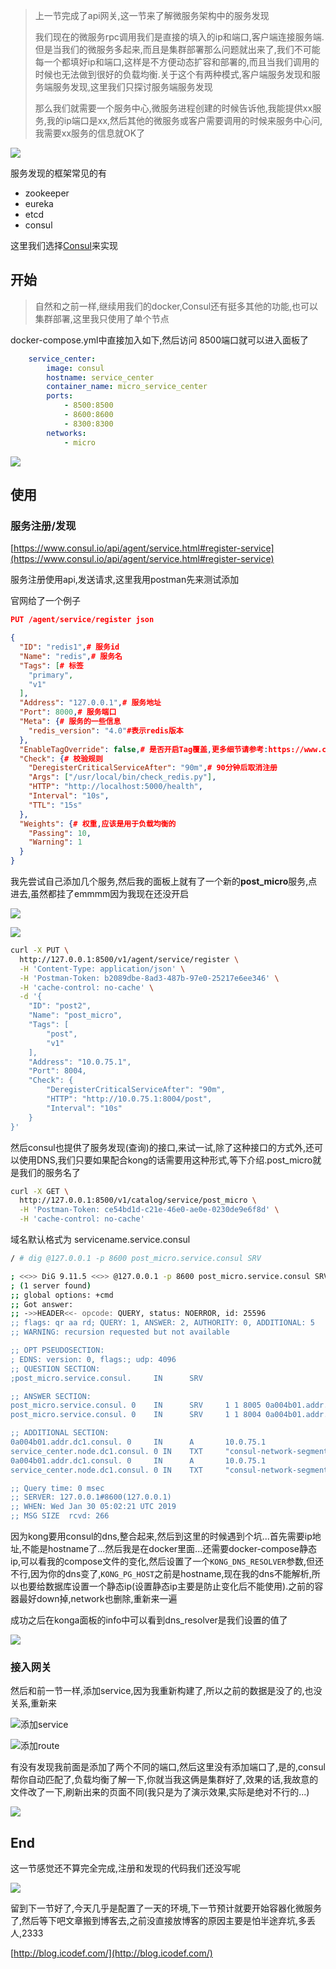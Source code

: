 > 上一节完成了api网关,这一节来了解微服务架构中的服务发现
> 
> 我们现在的微服务rpc调用我们是直接的填入的ip和端口,客户端连接服务端.但是当我们的微服务多起来,而且是集群部署那么问题就出来了,我们不可能每一个都填好ip和端口,这样是不方便动态扩容和部署的,而且当我们调用的时候也无法做到很好的负载均衡.关于这个有两种模式,客户端服务发现和服务端服务发现,这里我们只探讨服务端服务发现
> 
> 那么我们就需要一个服务中心,微服务进程创建的时候告诉他,我能提供xx服务,我的ip端口是xx,然后其他的微服务或客户需要调用的时候来服务中心问,我需要xx服务的信息就OK了

![](img/service_chart.png)

服务发现的框架常见的有
* zookeeper
* eureka
* etcd
* consul

这里我们选择[Consul](https://www.consul.io/)来实现

## 开始
> 自然和之前一样,继续用我们的docker,Consul还有挺多其他的功能,也可以集群部署,这里我只使用了单个节点

docker-compose.yml中直接加入如下,然后访问 8500端口就可以进入面板了
```yml
    service_center:
        image: consul
        hostname: service_center
        container_name: micro_service_center
        ports: 
            - 8500:8500
            - 8600:8600
            - 8300:8300
        networks: 
            - micro
```

![](img/service_consul.png)

## 使用

### 服务注册/发现
[https://www.consul.io/api/agent/service.html#register-service](https://www.consul.io/api/agent/service.html#register-service)

服务注册使用api,发送请求,这里我用postman先来测试添加

官网给了一个例子
```json
PUT /agent/service/register json

{
  "ID": "redis1",# 服务id
  "Name": "redis",# 服务名
  "Tags": [# 标签
    "primary",
    "v1"
  ],
  "Address": "127.0.0.1",# 服务地址
  "Port": 8000,# 服务端口
  "Meta": {# 服务的一些信息
    "redis_version": "4.0"#表示redis版本
  },
  "EnableTagOverride": false,# 是否开启Tag覆盖,更多细节请参考:https://www.consul.io/docs/agent/services.html#enable-tag-override-and-anti-entropy 我也看不太懂啊,hhh
  "Check": {# 校验规则
    "DeregisterCriticalServiceAfter": "90m",# 90分钟后取消注册
    "Args": ["/usr/local/bin/check_redis.py"],
    "HTTP": "http://localhost:5000/health",
    "Interval": "10s",
    "TTL": "15s"
  },
  "Weights": {# 权重,应该是用于负载均衡的
    "Passing": 10,
    "Warning": 1
  }
}
```
我先尝试自己添加几个服务,然后我的面板上就有了一个新的**post_micro**服务,点进去,虽然都挂了emmmm因为我现在还没开启

![](img/service_2.png)

![](img/service_3.png)

```sh
curl -X PUT \
  http://127.0.0.1:8500/v1/agent/service/register \
  -H 'Content-Type: application/json' \
  -H 'Postman-Token: b2089dbe-8ad3-487b-97e0-25217e6ee346' \
  -H 'cache-control: no-cache' \
  -d '{
    "ID": "post2",
    "Name": "post_micro",
    "Tags": [
        "post",
        "v1"
    ],
    "Address": "10.0.75.1",
    "Port": 8004,
    "Check": {
        "DeregisterCriticalServiceAfter": "90m",
        "HTTP": "http://10.0.75.1:8004/post",
        "Interval": "10s"
    }
}'
```

然后consul也提供了服务发现(查询)的接口,来试一试,除了这种接口的方式外,还可以使用DNS,我们只要如果配合kong的话需要用这种形式,等下介绍.post_micro就是我们的服务名了
```sh
curl -X GET \
  http://127.0.0.1:8500/v1/catalog/service/post_micro \
  -H 'Postman-Token: ce54bd1d-c21e-46e0-ae0e-0230de9e6f8d' \
  -H 'cache-control: no-cache'
```

域名默认格式为 servicename.service.consul
```sh
/ # dig @127.0.0.1 -p 8600 post_micro.service.consul SRV

; <<>> DiG 9.11.5 <<>> @127.0.0.1 -p 8600 post_micro.service.consul SRV
; (1 server found)
;; global options: +cmd
;; Got answer:
;; ->>HEADER<<- opcode: QUERY, status: NOERROR, id: 25596
;; flags: qr aa rd; QUERY: 1, ANSWER: 2, AUTHORITY: 0, ADDITIONAL: 5
;; WARNING: recursion requested but not available

;; OPT PSEUDOSECTION:
; EDNS: version: 0, flags:; udp: 4096
;; QUESTION SECTION:
;post_micro.service.consul.     IN      SRV

;; ANSWER SECTION:
post_micro.service.consul. 0    IN      SRV     1 1 8005 0a004b01.addr.dc1.consul.
post_micro.service.consul. 0    IN      SRV     1 1 8004 0a004b01.addr.dc1.consul.

;; ADDITIONAL SECTION:
0a004b01.addr.dc1.consul. 0     IN      A       10.0.75.1
service_center.node.dc1.consul. 0 IN    TXT     "consul-network-segment="
0a004b01.addr.dc1.consul. 0     IN      A       10.0.75.1
service_center.node.dc1.consul. 0 IN    TXT     "consul-network-segment="

;; Query time: 0 msec
;; SERVER: 127.0.0.1#8600(127.0.0.1)
;; WHEN: Wed Jan 30 05:02:21 UTC 2019
;; MSG SIZE  rcvd: 266
```

因为kong要用consul的dns,整合起来,然后到这里的时候遇到个坑...首先需要ip地址,不能是hostname了...然后我是在docker里面...还需要docker-compose静态ip,可以看我的compose文件的变化,然后设置了一个```KONG_DNS_RESOLVER```参数,但还不行,因为你的dns变了,```KONG_PG_HOST```之前是hostname,现在我的dns不能解析,所以也要给数据库设置一个静态ip(设置静态ip主要是防止变化后不能使用).之前的容器最好down掉,network也删除,重新来一遍

成功之后在konga面板的info中可以看到dns_resolver是我们设置的值了

![](img/service_4.png)

### 接入网关
然后和前一节一样,添加service,因为我重新构建了,所以之前的数据是没了的,也没关系,重新来

![添加service](img/service_5.png)

![添加route](img/service_6.png)

有没有发现我前面是添加了两个不同的端口,然后这里没有添加端口了,是的,consul帮你自动匹配了,负载均衡了解一下,你就当我这俩是集群好了,效果的话,我故意的文件改了一下,刷新出来的页面不同(我只是为了演示效果,实际是绝对不行的...)

![](img/service_7.png)


## End
这一节感觉还不算完全完成,注册和发现的代码我们还没写呢

![](img/bqb_1.png)

留到下一节好了,今天几乎是配置了一天的环境,下一节预计就要开始容器化微服务了,然后等下吧文章搬到博客去,之前没直接放博客的原因主要是怕半途弃坑,多丢人,2333

[http://blog.icodef.com/](http://blog.icodef.com/)